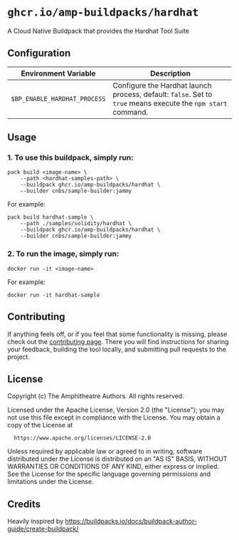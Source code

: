 # `ghcr.io/amp-buildpacks/hardhat`

A Cloud Native Buildpack that provides the Hardhat Tool Suite

## Configuration

| Environment Variable      | Description                                                                                                                                                                                                                                                                                       |
| ------------------------- | ------------------------------------------------------------------------------------------------------------------------------------------------------------------------------------------------------------------------------------------------------------------------------------------------- |
| `$BP_ENABLE_HARDHAT_PROCESS`    | Configure the Hardhat launch process, default: `false`. Set to `true` means execute the `npm start` command.   |


## Usage

### 1. To use this buildpack, simply run:

```shell
pack build <image-name> \
    --path <hardhat-samples-path> \
    --buildpack ghcr.io/amp-buildpacks/hardhat \
    --builder cnbs/sample-builder:jammy
```

For example:

```shell
pack build hardhat-sample \
    --path ./samples/solidity/hardhat \
    --buildpack ghcr.io/amp-buildpacks/hardhat \
    --builder cnbs/sample-builder:jammy
```

### 2. To run the image, simply run:

```shell
docker run -it <image-name>
```

For example:

```shell
docker run -it hardhat-sample
```

## Contributing

If anything feels off, or if you feel that some functionality is missing, please
check out the [contributing
page](https://docs.amphitheatre.app/contributing/). There you will find
instructions for sharing your feedback, building the tool locally, and
submitting pull requests to the project.

## License

Copyright (c) The Amphitheatre Authors. All rights reserved.

Licensed under the Apache License, Version 2.0 (the "License");
you may not use this file except in compliance with the License.
You may obtain a copy of the License at

      https://www.apache.org/licenses/LICENSE-2.0

Unless required by applicable law or agreed to in writing, software
distributed under the License is distributed on an "AS IS" BASIS,
WITHOUT WARRANTIES OR CONDITIONS OF ANY KIND, either express or implied.
See the License for the specific language governing permissions and
limitations under the License.

## Credits

Heavily inspired by https://buildpacks.io/docs/buildpack-author-guide/create-buildpack/

